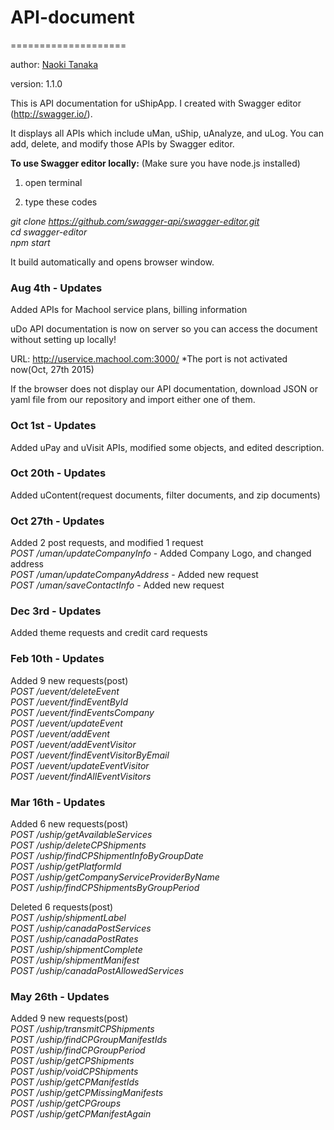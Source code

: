 # API-document
====================

author: [Naoki Tanaka](naoki.tanaka@machool.com)

version: 1.1.0

This is API documentation for uShipApp. I created with Swagger editor (http://swagger.io/). 

It displays all APIs which include uMan, uShip, uAnalyze, and uLog.
You can add, delete, and modify those APIs by Swagger editor.


<strong>To use Swagger editor locally:</strong>
(Make sure you have node.js installed)


1. open terminal
 

2. type these codes


<em>git clone https://github.com/swagger-api/swagger-editor.git</em><br>
<em>cd swagger-editor</em><br>
<em>npm start</em><br>


It build automatically and opens browser window.

<h3>Aug 4th - Updates</h3>

Added APIs for Machool service plans, billing information

uDo API documentation is now on server so you can access the document without setting up locally!

URL: http://uservice.machool.com:3000/ *The port is not activated now(Oct, 27th 2015)

If the browser does not display our API documentation, download JSON or yaml file from our repository and import either one of them. 


<h3>Oct 1st - Updates</h3>

Added uPay and uVisit APIs, modified some objects, and edited description.  

<h3>Oct 20th - Updates</h3>

Added uContent(request documents, filter documents, and zip documents)

<h3>Oct 27th - Updates</h3>

Added 2 post requests, and modified 1 request<br>
<em>POST /uman/updateCompanyInfo</em> - Added Company Logo, and changed address<br>
<em>POST /uman/updateCompanyAddress</em> - Added new request<br>
<em>POST /uman/saveContactInfo</em> - Added new request<br>

<h3>Dec 3rd - Updates</h3>

Added theme requests and credit card requests<br>

<h3>Feb 10th - Updates</h3>

Added 9 new requests(post)<br>
<em>POST /uevent/deleteEvent</em><br>
<em>POST /uevent/findEventById</em><br>
<em>POST /uevent/findEventsCompany</em><br>
<em>POST /uevent/updateEvent</em><br>
<em>POST /uevent/addEvent</em><br>
<em>POST /uevent/addEventVisitor</em><br>
<em>POST /uevent/findEventVisitorByEmail</em><br>
<em>POST /uevent/updateEventVisitor</em><br>
<em>POST /uevent/findAllEventVisitors</em><br>

<h3>Mar 16th - Updates</h3>

Added 6 new requests(post)<br>
<em>POST /uship/getAvailableServices</em><br>
<em>POST /uship/deleteCPShipments</em><br>
<em>POST /uship/findCPShipmentInfoByGroupDate</em><br>
<em>POST /uship/getPlatformId</em><br>
<em>POST /uship/getCompanyServiceProviderByName</em><br>
<em>POST /uship/findCPShipmentsByGroupPeriod</em><br>

Deleted 6 requests(post)<br>
<em>POST /uship/shipmentLabel</em><br>
<em>POST /uship/canadaPostServices</em><br>
<em>POST /uship/canadaPostRates</em><br>
<em>POST /uship/shipmentComplete</em><br>
<em>POST /uship/shipmentManifest</em><br>
<em>POST /uship/canadaPostAllowedServices</em><br>

<h3>May 26th - Updates</h3>

Added 9 new requests(post)<br>
<em>POST /uship/transmitCPShipments</em><br>
<em>POST /uship/findCPGroupManifestIds</em><br>
<em>POST /uship/findCPGroupPeriod</em><br>
<em>POST /uship/getCPShipments</em><br>
<em>POST /uship/voidCPShipments</em><br>
<em>POST /uship/getCPManifestIds</em><br>
<em>POST /uship/getCPMissingManifests</em><br>
<em>POST /uship/getCPGroups</em><br>
<em>POST /uship/getCPManifestAgain</em><br>
